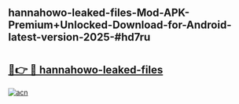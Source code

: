 ## hannahowo-leaked-files-Mod-APK-Premium+Unlocked-Download-for-Android-latest-version-2025-#hd7ru

# <h2><a href="https://bedroomkl.my?title=hannahowo-leaked-files&ref=20M">🔗👉 🔴 hannahowo-leaked-files</a></h2>

[![acn](https://github.com/user-attachments/assets/0f9c940e-d8b0-45ae-aac7-cd30a18b3e1c)](https://bedroomkl.my?title=hannahowo-leaked-files&ref=20M)


